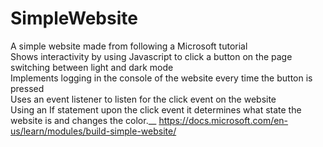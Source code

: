 # SimpleWebsite
A simple website made from following a Microsoft tutorial<br />
Shows interactivity by using Javascript to click a button on the page switching between light and dark mode<br />
Implements logging in the console of the website every time the button is pressed<br />
Uses an event listener to listen for the click event on the website<br />
Using an If statement upon the click event it determines what state the website is and changes the color.__
https://docs.microsoft.com/en-us/learn/modules/build-simple-website/
